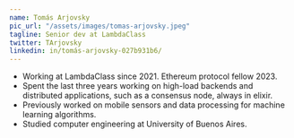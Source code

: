 ```yaml
---
name: Tomás Arjovsky
pic_url: "/assets/images/tomas-arjovsky.jpeg"
tagline: Senior dev at LambdaClass
twitter: TArjovsky
linkedin: in/tomás-arjovsky-027b931b6/
---
```

- Working at LambdaClass since 2021. Ethereum protocol fellow 2023.
- Spent the last three years working on high-load backends and distributed applications, such as a consensus node, always in elixir.
- Previously worked on mobile sensors and data processing for machine learning algorithms.
- Studied computer engineering at University of Buenos Aires.


